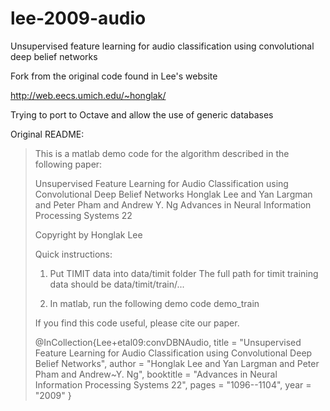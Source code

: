 # lee-2009-audio

Unsupervised feature learning for audio classification using convolutional deep belief networks

Fork from the original code found in Lee's website

http://web.eecs.umich.edu/~honglak/

Trying to port to Octave and allow the use of generic databases

Original README:

>This is a matlab demo code for the algorithm described in the following paper:
>
>Unsupervised Feature Learning for Audio Classification using Convolutional Deep Belief Networks
>Honglak Lee and Yan Largman and Peter Pham and Andrew Y. Ng
>Advances in Neural Information Processing Systems 22
>
>Copyright by Honglak Lee
>
>
>
>Quick instructions:
>
>1. Put TIMIT data into data/timit folder
>The full path for timit training data should be data/timit/train/...
>
>2. In matlab, run the following demo code
>demo_train
>
>
>
>If you find this code useful, please cite our paper.
>
>@InCollection{Lee+etal09:convDBNAudio,
	title = "Unsupervised Feature Learning for Audio Classification using Convolutional Deep Belief Networks",
	author = "Honglak Lee and Yan Largman and Peter Pham and Andrew~Y. Ng",
	booktitle = "Advances in Neural Information Processing Systems 22",
	pages = "1096--1104",
	year = "2009"
}



